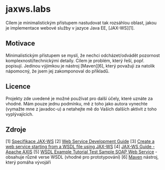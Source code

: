# jaxws.labs
Cílem je minimalistickým přístupem nastudovat tak rozsáhlou oblast, jakou je implementace webové služby v jazyce Java EE, [JAX-WS][1].

## Motivace
Minimalistickým přístupem se myslí, že nechci odcházet/odvádět pozornost komplexností/technickými detaily. Cílem je problém, který řeší, popř. popisují. Jedinou výjimkou je nástroj [Maven][6], který považuji za natolik nápomocný, že jsem jej zakomponoval do příkladů.

## Licence
Projekty zde uvedené je možné používat pro další účely, které uznáte za vhodné. Mám pouze jednu podmínku, mě z toho jako autora vynechte (vymažte mne z javadoc-u) a netahejte mě do Vašich dalších aktivit z toho vyplývajících.

## Zdroje
[1] [Specifikace JAX-WS](https://jcp.org/en/jsr/detail?id=224)
[2] [Web Service Development Guide](http://itdoc.hitachi.co.jp/manuals/3020/30203Y2310e/EY230001.HTM)
[3] [Create a web service starting from a WSDL file using JAX-WS](http://java.boot.by/ocewsd6-guide/ch01s02.html)
[4] [JAX-WS Guide - Apache AXIS](https://axis.apache.org/axis2/java/core/docs/jaxws-guide.html)
[5] [WSDL Example Tutorial Test Sample SOAP Web Service](http://www.teqlog.com/wsdl-example-explained-step-by-step.html) - obsahuje různé verse WSDL (vhodné pro prototypování)
[6] [Maven](https://maven.apache.org/) nástroj, který pomáha vývojáři

